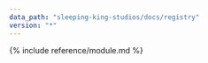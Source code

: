 ```yaml
---
data_path: "sleeping-king-studios/docs/registry"
version: "*"
---
```


{% include reference/module.md %}
